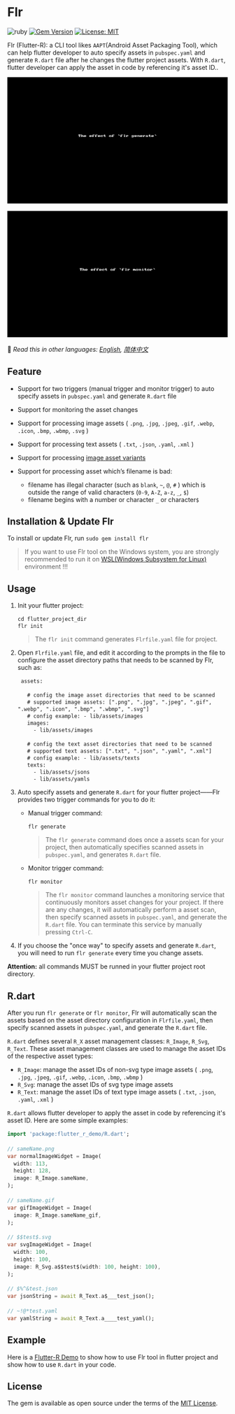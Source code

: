 # Flr

![ruby](https://img.shields.io/badge/language-ruby-orange.svg) [![Gem Version](https://badge.fury.io/rb/flr.svg)](http://badge.fury.io/rb/flr) [![License: MIT](https://img.shields.io/badge/License-MIT-yellow.svg)](https://opensource.org/licenses/MIT)


Flr (Flutter-R): a CLI tool likes `AAPT`(Android Asset Packaging Tool), which can help flutter developer to auto specify assets in `pubspec.yaml` and generate `R.dart` file after he changes the flutter project assets. With `R.dart`,  flutter developer can apply the asset in code by referencing it's asset ID..

![flr generate](README_Assets/flr-generate.gif)

![flr monitor](README_Assets/flr-monitor.gif)



📖 *Read this in other languages: [English](README.md),  [简体中文](README.zh-cn.md)*

## Feature

- Support for two triggers (manual trigger and monitor trigger) to auto specify assets in `pubspec.yaml` and generate  `R.dart` file

- Support for monitoring the asset changes

- Support for processing image assets ( `.png`, `.jpg`, `.jpeg`, `.gif`, `.webp`, `.icon`, `.bmp`, `.wbmp`, `.svg` ) 

- Support for processing text assets ( `.txt`, `.json`, `.yaml`, `.xml` ) 

- Support for processing [image asset variants](https://flutter.dev/docs/development/ui/assets-and-images#asset-variants)

- Support for processing asset which’s filename is bad:
   - filename has illegal character (such as  `blank`,  `~`, `@`, `#` ) which is outside the range of  valid characters (`0-9`, `A-Z`, `a-z`, `_`,  `$`)
   - filename begins with a number or character `_`  or character`$`
   

## Installation & Update Flr

To install or update Flr, run `sudo gem install flr`

> If you want to use Flr tool on the Windows system, you are strongly recommended to run it on [WSL(Windows Subsystem for Linux)](https://docs.microsoft.com/en-us/windows/wsl/install-win10) environment !!! 

## Usage

1. Init your flutter project:

    ```
    cd flutter_project_dir
    flr init
    ```
    
    > The `flr init` command generates `Flrfile.yaml` file for project.
    
2. Open `Flrfile.yaml` file, and edit it according to the prompts in the file to configure the asset directory paths that needs to be scanned by Flr, such as:

   ```
    assets:
    
      # config the image asset directories that need to be scanned
      # supported image assets: [".png", ".jpg", ".jpeg", ".gif", ".webp", ".icon", ".bmp", ".wbmp", ".svg"]
      # config example: - lib/assets/images
      images:
        - lib/assets/images
    
      # config the text asset directories that need to be scanned
      # supported text assets: [".txt", ".json", ".yaml", ".xml"]
      # config example: - lib/assets/texts
      texts:
        - lib/assets/jsons
        - lib/assets/yamls
   ```

3. Auto specify assets and generate `R.dart` for your flutter project——Flr provides two trigger commands for you to do it:

     - Manual trigger command:

       ```shell
       flr generate
       ```

       > The `flr generate` command does once a assets scan for your project, then automatically specifies scanned assets in `pubspec.yaml`, and generates `R.dart` file.

     - Monitor trigger command:
       
     	```shell
     	flr monitor
     	```
     	
     	> The `flr monitor` command launches a monitoring service that continuously monitors asset changes for your project. If there are any changes, it will automatically perform a asset scan, then specify scanned assets in `pubspec.yaml`, and generate the `R.dart` file. You can terminate this service by manually pressing `Ctrl-C`.

4. If you choose the "once way" to specify assets and generate `R.dart`, you will need to run `flr generate` every time you change assets.

**Attention:**  all commands MUST be runned in your flutter project root directory.

## R.dart

After you run `flr generate` or `flr monitor`, Flr will automatically scan the assets based on the asset directory configuration in `Flrfile.yaml`, then specify scanned assets in `pubspec.yaml`, and generate the `R.dart` file.

`R.dart` defines several `R_X` asset management classes: `R_Image`, `R_Svg`, `R_Text`. These asset management classes are used to manage the asset IDs of the respective asset types:

- `R_Image`: manage the asset IDs of non-svg type image assets ( `.png`, `.jpg`, `.jpeg`, `.gif`, `.webp`, `.icon`, `.bmp`, `.wbmp` )
- `R_Svg`: manage the asset IDs of svg type image assets
- `R_Text`: manage the asset IDs of text type image assets ( `.txt`, `.json`, `.yaml`, `.xml` ) 

`R.dart` allows flutter developer to  apply the asset in code by referencing it's asset ID. Here are some simple examples:

```dart
import 'package:flutter_r_demo/R.dart';

// sameName.png
var normalImageWidget = Image(
  width: 113,
  height: 128,
  image: R_Image.sameName,
);

// sameName.gif
var gifImageWidget = Image(
  image: R_Image.sameName_gif,
);

// $$test$.svg
var svgImageWidget = Image(
  width: 100,
  height: 100,
  image: R_Svg.a$$test$(width: 100, height: 100),
);

// $%^&test.json
var jsonString = await R_Text.a$___test_json();

// ~!@*test.yaml
var yamlString = await R_Text.a____test_yaml();

```

## Example

Here is a [Flutter-R Demo](https://github.com/YK-Unit/flutter_r_demo) to show how to use Flr tool in flutter project and show how to use `R.dart` in your code.

## License

The gem is available as open source under the terms of the [MIT License](https://opensource.org/licenses/MIT).
